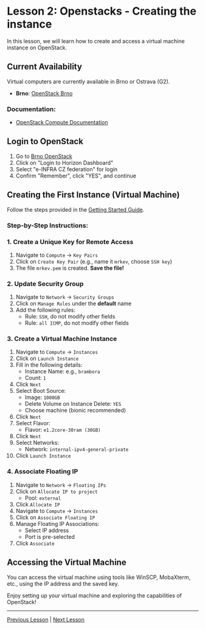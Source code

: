 # Lesson 2: Openstacks - Creating the instance

In this lesson, we will learn how to create and access a virtual machine instance on OpenStack.

## Current Availability
Virtual computers are currently available in Brno or Ostrava (G2).

- **Brno**: [OpenStack Brno](https://brno.openstack.cloud.e-infra.cz/)

### Documentation:
- [OpenStack Compute Documentation](https://docs.e-infra.cz/compute/openstack/)

## Login to OpenStack

1. Go to [Brno OpenStack](https://brno.openstack.cloud.e-infra.cz/)
2. Click on "Login to Horizon Dashboard"
3. Select "e-INFRA CZ federation" for login
4. Confirm "Remember", click "YES", and continue

## Creating the First Instance (Virtual Machine)

Follow the steps provided in the [Getting Started Guide](https://docs.e-infra.cz/compute/openstack/getting-started/creating-first-infrastructure/).

### Step-by-Step Instructions:

### 1. Create a Unique Key for Remote Access
1. Navigate to `Compute` -> `Key Pairs`
2. Click on `Create Key Pair` (e.g., name it `mrkev`, choose `SSH key`)
3. The file `mrkev.pem` is created. **Save the file!**

### 2. Update Security Group
1. Navigate to `Network` -> `Security Groups`
2. Click on `Manage Rules` under the **default** name
3. Add the following rules:
   - Rule: `SSH`, do not modify other fields
   - Rule: `all ICMP`, do not modify other fields

### 3. Create a Virtual Machine Instance
1. Navigate to `Compute` -> `Instances`
2. Click on `Launch Instance`
3. Fill in the following details:
   - Instance Name: e.g., `brambora`
   - Count: `1`
4. Click `Next`
5. Select Boot Source:
   - Image: `1000GB`
   - Delete Volume on Instance Delete: `YES`
   - Choose machine (bionic recommended)
6. Click `Next`
7. Select Flavor:
   - Flavor: `e1.2core-30ram (30GB)`
8. Click `Next`
9. Select Networks:
   - Network: `internal-ipv4-general-private`
10. Click `Launch Instance`

### 4. Associate Floating IP
1. Navigate to `Network` -> `Floating IPs`
2. Click on `Allocate IP to project`
   - Pool: `external`
3. Click `Allocate IP`
4. Navigate to `Compute` -> `Instances`
5. Click on `Associate Floating IP`
6. Manage Floating IP Associations:
   - Select IP address
   - Port is pre-selected
7. Click `Associate`

## Accessing the Virtual Machine

You can access the virtual machine using tools like WinSCP, MobaXterm, etc., using the IP address and the saved key.

Enjoy setting up your virtual machine and exploring the capabilities of OpenStack!

---

[Previous Lesson](../lesson1/lesson1.md) | [Next Lesson](../lesson3/lesson3.md)
